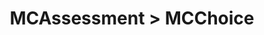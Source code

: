 ---
title: MCAssessment > MCChoice
redirect_to: "/releases/v10.1.0/developers/obo_nodes/mc_choice"
---